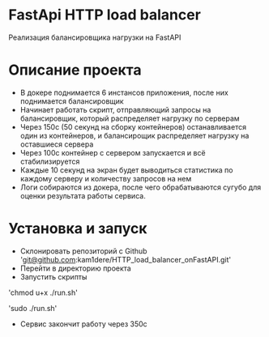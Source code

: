 # FastApi HTTP load balancer
Реализация балансировщика нагрузки на FastAPI


# Описание проекта
- В докере поднимается 6 инстансов приложения, после них поднимается балансировщик
- Начинает работать скрипт, отправляющий запросы на балансировщик, который распределяет нагрузку по серверам
- Через 150с (50 секунд на сборку контейнеров) останавливается один из контейнеров, и балансирощик распределяет нагрузку на оставшиеся сервера
- Через 100с контейнер с сервером запускается и всё стабилизируется
- Каждые 10 секунд на экран будет выводиться статистика по каждому серверу и количеству запросов на нем
- Логи собираются из докера, после чего обрабатываются сугубо для оценки результата работы сервиса. 


# Установка и запуск
+ Склонировать репозиторий с Github
'git@github.com:kam1dere/HTTP_load_balancer_onFastAPI.git'
+ Перейти в директорию проекта
+ Запустить скрипты

'chmod u+x ./run.sh'

'sudo ./run.sh'

+ Сервис закончит работу через 350с
